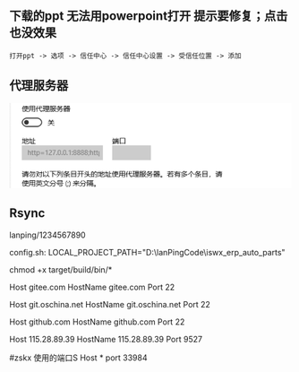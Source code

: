 
##  下载的ppt 无法用powerpoint打开 提示要修复；点击也没效果

    打开ppt -> 选项 -> 信任中心 -> 信任中心设置 -> 受信任位置 -> 添加


## 代理服务器

![](image/2018-10-24-11-39-17.png)



## Rsync
lanping/1234567890

config.sh:  LOCAL_PROJECT_PATH="D:\lanPingCode\iswx_erp_auto_parts"

chmod +x target/build/bin/*


Host gitee.com
    HostName gitee.com
    Port 22

Host git.oschina.net
    HostName git.oschina.net
    Port 22

Host github.com
	HostName github.com
	Port 22

Host 115.28.89.39
 	HostName 115.28.89.39
 	Port 9527	

#zskx 使用的端口S
Host *
    port 33984

